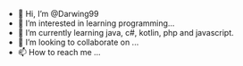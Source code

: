 - 👋 Hi, I’m @Darwing99
- 👀 I’m interested in learning programming...
- 🌱 I’m currently learning java, c#, kotlin, php and javascript.
- 💞️ I’m looking to collaborate on ...
- 📫 How to reach me ...



<!---
Darwing99/Darwing99 is a ✨ special ✨ repository because its `README.md` (this file) appears on your GitHub profile.
You can click the Preview link to take a look at your changes.
--->
